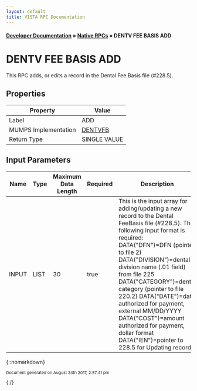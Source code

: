 ```yaml
---
layout: default
title: VISTA RPC Documentation
---
```


#### [Developer Documentation](../index) &#187; [Native RPCs](TableOfContents) &#187; DENTV FEE BASIS ADD<br/>
# DENTV FEE BASIS ADD

This RPC adds, or edits a record in the Dental Fee Basis file (#228.5).

## Properties

Property | Value
--- | ---
Label | ADD
MUMPS Implementation | [DENTVFB](http://code.osehra.org/dox/Routine_DENTVFB_source.html)
Return Type | SINGLE VALUE


## Input Parameters

Name | Type | Maximum Data Length | Required | Description
--- | --- | --- | --- | ---
INPUT | LIST | 30 | true | This is the input array for adding/updating a new record to the Dental FeeBasis file (#228.5).  The following input format is required:   DATA(&quot;DFN&quot;)&#x3D;DFN (pointer to file 2)   DATA(&quot;DIVISION&quot;)&#x3D;dental division name (.01 field) from file 225   DATA(&quot;CATEGORY&quot;)&#x3D;dental category (pointer to file 220.2)   DATA(&quot;DATE&quot;)&#x3D;date authorized for payment, external MM/DD/YYYY   DATA(&quot;COST&quot;)&#x3D;amount authorized for payment, dollar format   DATA(&quot;IEN&quot;)&#x3D;pointer to 228.5 for Updating records



{::nomarkdown} <br/><p style="font-size: 11px">Document generated on August 24th 2017, 2:57:41 pm</p>{:/}
